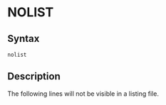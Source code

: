 # NOLIST

## Syntax
```assembly
nolist
```

## Description
The following lines will not be visible in a listing file.
